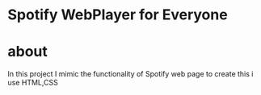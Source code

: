 # Spotify WebPlayer for Everyone 

# about
In this project I mimic the functionality of  Spotify web page 
to  create this i use HTML,CSS
